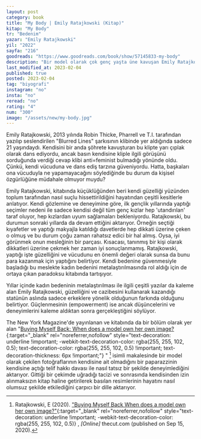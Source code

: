 ```yaml
---
layout: post
category: book
title: "My Body | Emily Ratajkowski (Kitap)"
kitap: "My Body"
tr: "Bedenim"
yazar: "Emily Ratajkowski"
yil: "2022"
sayfa: "216"
goodreads: "https://www.goodreads.com/book/show/57145833-my-body"
description: "Bir model olarak çok genç yaşta üne kavuşan Emily Ratajkowski, yaşadıklarından yola çıkarak hem güzelliğinin getirdiği paradokslara işaret ediyor hem de kadın bedeninin nasıl metalaştırıldığını açıkça ortaya koyuyor."
last_modified_at: 2023-02-04
published: true
posted: 2023-02-04
tag: "biyografi"
instagram: "no"
insta: "no"
reread: "no"
rating: "4"
num: "300"
image: "/assets/new/my-body.jpg"
---
```


Emily Ratajkowski, 2013 yılında Robin Thicke, Pharrell ve T.I. tarafından yazılıp seslendirilen "Blurred Lines" şarkısının klibinde yer aldığında sadece 21 yaşındaydı. Kendisini bir anda şöhrete kavuşturan bu klipte yarı çıplak olarak dans ediyordu, ancak basın kendisine kliple ilgili görüşünü sorduğunda verdiği cevap klibi anti=feminist bulmadığı yönünde oldu. Çünkü, kendi vücuduna ve dans ediş tarzına güveniyordu. Hatta, başkaları ona vücuduyla ne yapamayacağını söylediğinde bu durum da kişisel özgürlüğüne müdahale olmuyor muydu? 

Emily Ratajkowski, kitabında küçüklüğünden beri kendi güzelliği yüzünden toplum tarafından nasıl suçlu hissettirildiğini hayatından çeşitli kesitlerle anlatıyor. Kendi gözlemine ve deneyimine göre, ilk gençlik yıllarında yaptığı seçimler nedeni ile sadece kendisi değil tüm genç kızlar hep 'utandırılan' taraf oluyor, hep kızlardan uyum sağlamaları bekleniyordu. Ratajkowski, bu durumun sonraki yıllarda da devam ettiğini aktarıyor. Örneğin seçtiği kıyafetler ve yaptığı makyajla katıldığı davetlerde hep dikkati üzerine çeken o olmuş ve bu durum çoğu zaman rahatsız edici bir hal almış. Oysa, iyi görünmek onun mesleğinin bir parçası. Kısacası, tanınmış bir kişi olarak dikkatleri üzerine çekmek her zaman iyi sonuçlanmamış. Ratajkowski, yaptığı işte güzelliğini ve vücudunu en önemli değeri olarak sunsa da bunu para kazanmak için yaptığını belirtiyor. Kendi bedenine güvenmesiyle başladığı bu meslekte kadın bedenini metalaştırılmasında rol aldığı için de ortaya çıkan paradoksu kitabında tartışıyor.

Yıllar içinde kadın bedeninin metalaştırılması ile ilgili çeşitli yazılar da kaleme alan Emily Ratajkowski, güzelliğini ve cazibesini kullanarak kazandığı statünün aslında sadece erkeklere yönelik olduğunun farkında olduğunu belirtiyor. Güçlenmesinin (empowerment) ise ancak düşüncelerini ve deneyimlerini kaleme aldıktan sonra gerçekleştiğini söylüyor. 

The New York Magazine'de yayınlanan ve kitabında da bir bölüm olarak yer alan "[Buying Myself Back: When does a model own her own image?](https://www.thecut.com/article/emily-ratajkowski-owning-my-image-essay.html){:target="_blank" rel="noreferrer,nofollow" style="text-decoration: underline !important; -webkit-text-decoration-color: rgba(255, 255, 102, 0.5); text-decoration-color: rgba(255, 255, 102, 0.5) !important; text-decoration-thickness: 6px !important;"}  "  [^1] isimli makalesinde bir model olarak çekilen fotoğraflarının kendisine ait olmadığını bir paparazzinin kendisine açtığı telif hakkı davası ile nasıl tatsız bir şekilde deneyimlediğini aktarıyor. Gittiği bir çekimde uğradığı tacizi ve sonrasında kendisinden izin alınmaksızın kitap haline getirilerek basılan resimlerinin hayatını nasıl olumsuz şekilde etkilediğini çarpıcı bir dille aktarıyor.

[^1]: Ratajkowski,  E (2020). ["Buying Myself Back When does a model own her own image?"](https://www.thecut.com/article/emily-ratajkowski-owning-my-image-essay.html){:target="_blank" rel="noreferrer,nofollow" style="text-decoration: underline !important; -webkit-text-decoration-color: rgba(255, 255, 102, 0.5)}  , _[Online]_ thecut.com (published on Sep 15, 2020).
